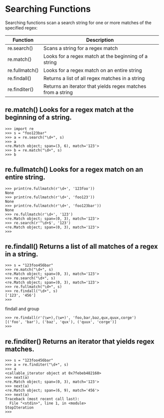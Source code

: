 
# Searching Functions

Searching functions scan a search string for one or more matches of the specified regex:

| Function	|Description|
|-----------|------------|
| re.search()	|Scans a string for a regex match|
| re.match()	|Looks for a regex match at the beginning of a string|
| re.fullmatch()|	Looks for a regex match on an entire string|
| re.findall()	|Returns a list of all regex matches in a string|
| re.finditer()	|Returns an iterator that yields regex matches from a string|


## re.match() Looks for a regex match at the beginning of a string.

```
>>> import re
>>> s = "foo123bar"
>>> a = re.search("\d+", s)
>>> a
<re.Match object; span=(3, 6), match='123'>
>>> b = re.match("\d+", s)
>>> b
```

## re.fullmatch() Looks for a regex match on an entire string.

```
>>> print(re.fullmatch(r'\d+', '123foo'))
None
>>> print(re.fullmatch(r'\d+', 'foo123'))
None
>>> print(re.fullmatch(r'\d+', 'foo123bar'))
None
>>> re.fullmatch(r'\d+', '123')
<re.Match object; span=(0, 3), match='123'>
>>> re.search(r'^\d+$', '123')
<re.Match object; span=(0, 3), match='123'>
>>>
```

## re.findall() Returns a list of all matches of a regex in a string.

```
>>> s = "123foo456bar"
>>> re.match("\d+", s)
<re.Match object; span=(0, 3), match='123'>
>>> re.search("\d+", s)
<re.Match object; span=(0, 3), match='123'>
>>> re.fullmatch("\d+", s)
>>> re.findall("\d+", s)
['123', '456']
>>>
```

findall and group

```
>>> re.findall(r'(\w+),(\w+)', 'foo,bar,baz,qux,quux,corge')
[('foo', 'bar'), ('baz', 'qux'), ('quux', 'corge')]
>>>
```


## re.finditer() Returns an iterator that yields regex matches.

```
>>> s = "123foo456bar"
>>> a = re.finditer("\d+", s)
>>> a
<callable_iterator object at 0x7febeb482160>
>>> next(a)
<re.Match object; span=(0, 3), match='123'>
>>> next(a)
<re.Match object; span=(6, 9), match='456'>
>>> next(a)
Traceback (most recent call last):
  File "<stdin>", line 1, in <module>
StopIteration
>>>
```


